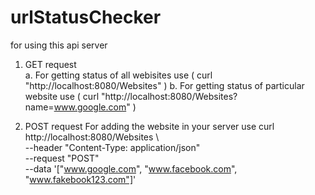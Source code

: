 # urlStatusChecker


for using this api server 

1. GET request   
    a. For getting status of all webisites use          ( curl "http://localhost:8080/Websites" )
    b. For getting status of particular website use     ( curl "http://localhost:8080/Websites?name=www.google.com" )
    
2. POST request
   For adding the website in your server use 
                     curl http://localhost:8080/Websites \                  
           --header "Content-Type: application/json" \
              --request "POST" \
              --data '["www.google.com", "www.facebook.com", "www.fakebook123.com"]'

 
